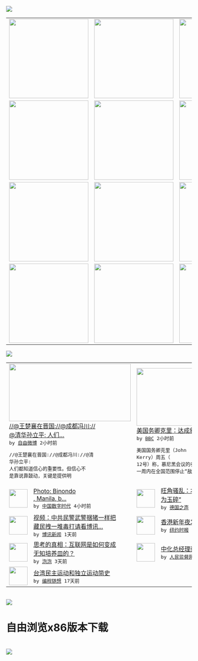 

<a href="https://github.com/greatfire/z/raw/master/FreeBrowser.apk"><img src="https://raw.githubusercontent.com/greatfire/wiki/master/x/header.png" /></a><table><tr><td width="262" align="center" valign="center"><a href="https://github.com/greatfire/wiki/wiki/nyt" title="纽约时报中文网 国际纵览"><img src="https://raw.githubusercontent.com/greatfire/wiki/master/x/nyt_flag.png" width="215"/></a></td><td width="262" align="center" valign="center"><a href="https://github.com/greatfire/wiki/wiki/dw" title=""><img src="https://raw.githubusercontent.com/greatfire/wiki/master/x/dw_flag.png" width="215"/></a></td><td width="262" align="center" valign="center"><a href="https://github.com/greatfire/wiki/wiki/rmjd" title=""><img src="https://raw.githubusercontent.com/greatfire/wiki/master/x/rmjd_flag.png" width="215"/></a></td></tr><tr><td width="262" align="center" valign="center"><a href="https://github.com/paopaonetizen/website" title="泡泡 - 未经审查的互联网信息"><img src="https://raw.githubusercontent.com/greatfire/wiki/master/x/pp_flag.png" width="215"/></a></td><td width="262" align="center" valign="center"><a href="https://github.com/getlantern/mirror" title="以及自由微博和GreatFire.org官方中文论坛"><img src="https://raw.githubusercontent.com/greatfire/wiki/master/x/lantern_flag.png" width="215"/></a></td><td width="262" align="center" valign="center"><a href="https://github.com/cdtmirrors/m/" title=""><img src="https://raw.githubusercontent.com/greatfire/wiki/master/x/cdt_flag.png" width="215"/></a></td></tr><tr><td width="262" align="center" valign="center"><a href="https://github.com/program-think/blog" title="编程随想的博客"><img src="https://raw.githubusercontent.com/greatfire/wiki/master/x/pt_flag.png" width="215"/></a></td><td width="262" align="center" valign="center"><a href="https://github.com/greatfire/wiki/wiki/bbc" title=""><img src="https://raw.githubusercontent.com/greatfire/wiki/master/x/bbc_flag.png" width="215"/></a></td><td width="262" align="center" valign="center"><a href="https://github.com/freeweibo/s" title="自由微博 - 匿名和不受屏蔽的新浪微博搜索"><img src="https://raw.githubusercontent.com/greatfire/wiki/master/x/fw_flag.png" width="215"/></a></td></tr><tr><td width="262" align="center" valign="center"><a href="https://github.com/greatfire/wiki/wiki/google" title=""><img src="https://raw.githubusercontent.com/greatfire/wiki/master/x/google_flag.png" width="215"/></a></td><td width="262" align="center" valign="center"><a href="https://github.com/bxnews/boxun" title=""><img src="https://raw.githubusercontent.com/greatfire/wiki/master/x/bx_flag.png" width="215"/></a></td><td width="262" align="center" valign="center"><a href="https://github.com/greatfire/wiki/wiki/open-source" title="欢迎访问GreatFire.org开发者项目网站"><img src="https://raw.githubusercontent.com/greatfire/wiki/master/x/open-source_flag.png" width="215"/></a></td></tr></table><img src="https://raw.githubusercontent.com/greatfire/wiki/master/x/newsfeed text.png" /><table cols="4"><tr><td colspan="2" width="380"><a href="https://freeweibo.com/weibo/3941638101803095"><img src="http://ww1.sinaimg.cn/large/408bb143jw1f0w8h1l3idj214a0qok48.jpg" width="330" height="156"/></a></br><a href="https://freeweibo.com/weibo/3941638101803095">//@王楚襄在晋国://@成都冯川://<br/>@清华孙立平: 人们…</a></br><kbd> by <a href="https://freeweibo.com/">自由微博</a> 2小时前 </kbd></br><pre>//@王楚襄在晋国://@成都冯川://@清<br/>华孙立平: 人们都知道信心的重要性。但信心不<br/>是靠说靠鼓动，关键是提供明</pre></td><td colspan="2" width="380"><a href="http://www.bbc.com/zhongwen/simp/world/2016/02/160212_syrian_ceasefire"><img src="http://a.files.bbci.co.uk/worldservice/live/assets/images/2016/02/12/160212003812_syria_conflict_144x81_reuters_nocredit.jpg" width="330" height="156"/></a></br><a href="http://www.bbc.com/zhongwen/simp/world/2016/02/160212_syrian_ceasefire">美国务卿克里：达成叙利亚停火协议</a></br><kbd> by <a href="http://www.bbc.co.uk/zhongwen/simp">BBC</a> 2小时前 </kbd></br><pre>美国国务卿克里（John Kerry）周五（<br/>12号）称，慕尼黑会议的参会国一致同意叙利亚<br/>一周内在全国范围停止“敌对行动”。</pre></td></tr><tr><td><img src="http://i0.wp.com/chinadigitaltimes.net/chinese/files/2016/02/24269537444_987f67c4e6_z.jpg?resize=300%2C169" width="50" height="50"/></td><td width="280"><a href="http://feedproxy.google.com/~r/chinadigitaltimes/IyPt/~3/MmQgVnyppsw/">Photo: Binondo<br/>, Manila, b...</a></br><kbd> by <a href="http://chinadigitaltimes.net/chinese/">中国数字时代</a> 4小时前 </kbd></td><td><img src="http://www.dw.com/image/0,,19035020_302,00.jpg" width="50" height="50"/></td><td width="280"><a href="http://dw.com/p/1Hu7e?maca=chi-GK-text-greatfire-all-chinese-15625-xml-mrss">旺角骚乱：本土派发言人称“宁<br/>为玉碎”</a></br><kbd> by <a href="http://dw.de">德国之声</a> 9小时前 </kbd></td></tr><tr><td><img src="https://raw.githubusercontent.com/greatfire/wiki/master/x/bx_logo.png" width="50" height="50"/></td><td width="280"><a href="http://www.boxun.com/news/gb/china/2016/02/201602111119.shtml">视频：中共民警武警捆猪一样把<br/>藏民拽一堆毒打请看博讯...</a></br><kbd> by <a href="http://www.boxun.com">博讯新闻</a> 1天前 </kbd></td><td><img src="https://raw.githubusercontent.com/greatfire/wiki/master/x/nyt_logo.png" width="50" height="50"/></td><td width="280"><a href="https://d3qlz4p8smvoli.cloudfront.net/china/20160209/cc09hongkong/">香港新年夜发生严重警民冲突</a></br><kbd> by <a href="http://m.cn.nytimes.com/">纽约时报</a> 3天前 </kbd></td></tr><tr><td><img src="https://raw.githubusercontent.com/greatfire/wiki/master/x/pp_logo.png" width="50" height="50"/></td><td width="280"><a href="https://pao-pao.net/article/670">思考的真相：互联网是如何变成<br/>无知培养皿的？</a></br><kbd> by <a href="https://pao-pao.net">泡泡</a> 3天前 </kbd></td><td><img src="https://raw.githubusercontent.com/greatfire/wiki/master/x/rmjd_logo.png" width="50" height="50"/></td><td width="280"><a href="http://www.rmjdw.com//fanfuqianshao/20160206/15396.html">中化总经理蔡希有被调查 </a></br><kbd> by <a href="http://www.rmjdw.com/">人民监督网</a> 5天前 </kbd></td></tr><tr><td><img src="http://lh3.googleusercontent.com/vU8ZzW4wa_O9VIqASs7k6acq5VlMLPoJC329h-IeSXAXWkT6c_Y1pKsQ3-VhjFuuc8qGQauA9iDzyHHZ9mxIOZG9B5YeYOndN-yfntwR0ShVxiig69AzznyLpxs0LffiDjqjpXRz1g" width="50" height="50"/></td><td width="280"><a href="http://feedproxy.google.com/~r/programthink/~3/e7PdpHrG5hI/Taiwan-Political-Movements.html">台湾民主运动和独立运动简史</a></br><kbd> by <a href="http://program-think.blogspot.com">编程随想</a> 17天前 </kbd></td></table></br><a href="https://github.com/greatfire/z/raw/master/FreeBrowser.apk"><img src="https://raw.githubusercontent.com/greatfire/wiki/master/x/download app.png" /></a><h1>自由浏览x86版本下载<h1><a href="https://github.com/greatfire/z/raw/master/FreeBrowser-x86.apk"><img src="https://raw.githubusercontent.com/greatfire/images/master/fb86.qr.png" /></a>